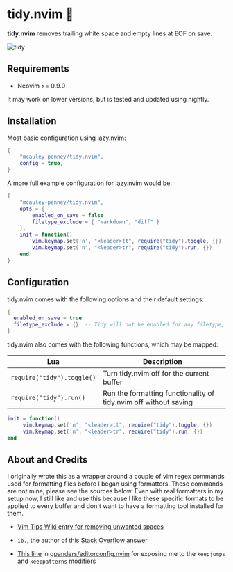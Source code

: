 # tidy.nvim 🧹

**tidy.nvim** removes trailing white space and empty lines at EOF on save.

![tidy](https://github.com/mcauley-penney/tidy.nvim/assets/59481467/0c9c43c8-891a-40d4-9d54-b4bd5010be86)


## Requirements

- Neovim >= 0.9.0

It may work on lower versions, but is tested and updated using nightly.

## Installation

Most basic configuration using lazy.nvim:

```lua
{
    "mcauley-penney/tidy.nvim",
    config = true,
}
```

A more full example configuration for lazy.nvim would be:

```lua
{
    "mcauley-penney/tidy.nvim",
    opts = {
        enabled_on_save = false
        filetype_exclude = { "markdown", "diff" }
    },
    init = function()
        vim.keymap.set('n', "<leader>tt", require("tidy").toggle, {})
        vim.keymap.set('n', "<leader>tr", require("tidy").run, {})
    end
}
```

## Configuration

tidy.nvim comes with the following options and their default settings:

```lua
{
  enabled_on_save = true
  filetype_exclude = {}  -- Tidy will not be enabled for any filetype, e.g. "markdown", in this table
}
```

tidy.nvim also comes with the following functions, which may be mapped:

| Lua                        | Description                                                      |
| -------------------------- | ---------------------------------------------------------------- |
| `require("tidy").toggle()` | Turn tidy.nvim off for the current buffer                        |
| `require("tidy").run()`    | Run the formatting functionality of tidy.nvim off without saving |

```lua
init = function()
     vim.keymap.set('n', "<leader>tt", require("tidy").toggle, {})
     vim.keymap.set('n', "<leader>tr", require("tidy").run, {})
end
```

## About and Credits

I originally wrote this as a wrapper around a couple of vim regex commands used for formatting files before I began using formatters. These commands are not mine, please see the sources below. Even with real formatters in my setup now, I still like and use this because I like these specific formats to be applied to every buffer and don't want to have a formatting tool installed for them.

- [Vim Tips Wiki entry for removing unwanted spaces](https://vim.fandom.com/wiki/Remove_unwanted_spaces#Automatically_removing_all_trailing_whitespace)

- `ib.`, the author of [this Stack Overflow answer](https://stackoverflow.com/a/7501902)

- [This line](https://github.com/gpanders/editorconfig.nvim/blob/ae3586771996b2fb1662eb0c17f5d1f4f5759bb7/lua/editorconfig.lua#L180)
  in [gpanders/editorconfig.nvim](https://github.com/gpanders/editorconfig.nvim) for exposing me to the `keepjumps`
  and `keeppatterns` modifiers
